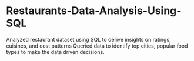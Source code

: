 # Restaurants-Data-Analysis-Using-SQL
Analyzed restaurant dataset using SQL to derive insights on ratings, cuisines, and cost patterns Queried data to identify top cities, popular food types to make the data driven decisions.
